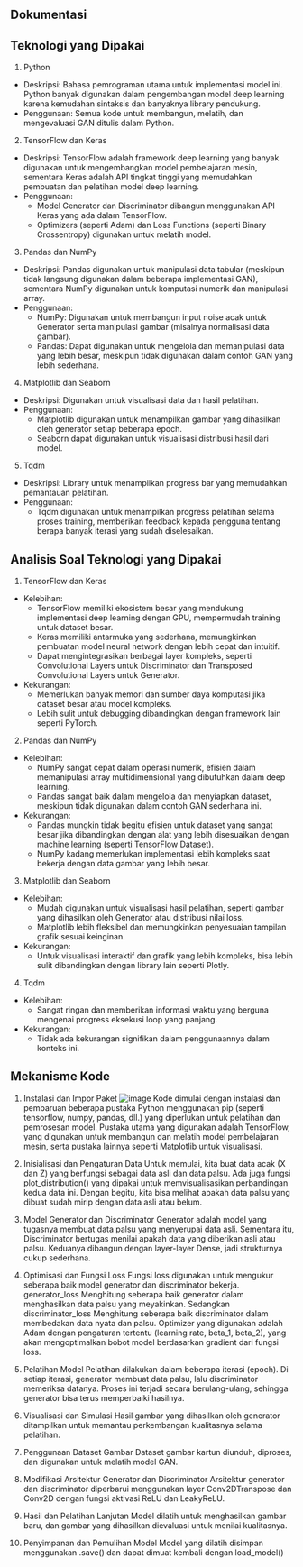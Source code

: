 Dokumentasi 
------------



Teknologi yang Dipakai
------------
1. Python
- Deskripsi: Bahasa pemrograman utama untuk implementasi model ini. Python banyak digunakan dalam pengembangan model deep learning karena kemudahan sintaksis dan banyaknya library pendukung.
- Penggunaan: Semua kode untuk membangun, melatih, dan mengevaluasi GAN ditulis dalam Python.

2. TensorFlow dan Keras
- Deskripsi: TensorFlow adalah framework deep learning yang banyak digunakan untuk mengembangkan model pembelajaran mesin, sementara Keras adalah API tingkat tinggi yang memudahkan pembuatan dan pelatihan model deep learning.
- Penggunaan:
  - Model Generator dan Discriminator dibangun menggunakan API Keras yang ada dalam TensorFlow.
  - Optimizers (seperti Adam) dan Loss Functions (seperti Binary Crossentropy) digunakan untuk melatih model.

3. Pandas dan NumPy
- Deskripsi: Pandas digunakan untuk manipulasi data tabular (meskipun tidak langsung digunakan dalam beberapa implementasi GAN), sementara NumPy digunakan untuk komputasi numerik dan manipulasi array.
- Penggunaan:
  - NumPy: Digunakan untuk membangun input noise acak untuk Generator serta manipulasi gambar (misalnya normalisasi data gambar).
  - Pandas: Dapat digunakan untuk mengelola dan memanipulasi data yang lebih besar, meskipun tidak digunakan dalam contoh GAN yang lebih sederhana.
 
4. Matplotlib dan Seaborn
- Deskripsi: Digunakan untuk visualisasi data dan hasil pelatihan.
- Penggunaan:
  - Matplotlib digunakan untuk menampilkan gambar yang dihasilkan oleh generator setiap beberapa epoch.
  - Seaborn dapat digunakan untuk visualisasi distribusi hasil dari model.

5. Tqdm
- Deskripsi: Library untuk menampilkan progress bar yang memudahkan pemantauan pelatihan.
- Penggunaan:
  - Tqdm digunakan untuk menampilkan progress pelatihan selama proses training, memberikan feedback kepada pengguna tentang berapa banyak iterasi yang sudah diselesaikan.

Analisis Soal Teknologi yang Dipakai
------------------
1. TensorFlow dan Keras
- Kelebihan:
  - TensorFlow memiliki ekosistem besar yang mendukung implementasi deep learning dengan GPU, mempermudah training untuk dataset besar.
  - Keras memiliki antarmuka yang sederhana, memungkinkan pembuatan model neural network dengan lebih cepat dan intuitif.
  - Dapat mengintegrasikan berbagai layer kompleks, seperti Convolutional Layers untuk Discriminator dan Transposed Convolutional Layers untuk Generator.
- Kekurangan:
  - Memerlukan banyak memori dan sumber daya komputasi jika dataset besar atau model kompleks.
  - Lebih sulit untuk debugging dibandingkan dengan framework lain seperti PyTorch.
2. Pandas dan NumPy
- Kelebihan:
  - NumPy sangat cepat dalam operasi numerik, efisien dalam memanipulasi array multidimensional yang dibutuhkan dalam deep learning.
  - Pandas sangat baik dalam mengelola dan menyiapkan dataset, meskipun tidak digunakan dalam contoh GAN sederhana ini.
- Kekurangan:
  - Pandas mungkin tidak begitu efisien untuk dataset yang sangat besar jika dibandingkan dengan alat yang lebih disesuaikan dengan machine learning (seperti TensorFlow Dataset).
  - NumPy kadang memerlukan implementasi lebih kompleks saat bekerja dengan data gambar yang lebih besar.
3. Matplotlib dan Seaborn
- Kelebihan:
  - Mudah digunakan untuk visualisasi hasil pelatihan, seperti gambar yang dihasilkan oleh Generator atau distribusi nilai loss.
  - Matplotlib lebih fleksibel dan memungkinkan penyesuaian tampilan grafik sesuai keinginan.
- Kekurangan:
  - Untuk visualisasi interaktif dan grafik yang lebih kompleks, bisa lebih sulit dibandingkan dengan library lain seperti Plotly.
4. Tqdm
- Kelebihan:
  - Sangat ringan dan memberikan informasi waktu yang berguna mengenai progress eksekusi loop yang panjang.
- Kekurangan:
  - Tidak ada kekurangan signifikan dalam penggunaannya dalam konteks ini.

Mekanisme Kode
---------------
1. Instalasi dan Impor Paket
   ![image](https://github.com/user-attachments/assets/094ffc5c-e242-4b2f-99af-a4902fd10676)
Kode dimulai dengan instalasi dan pembaruan beberapa pustaka Python menggunakan pip (seperti tensorflow, numpy, pandas, dll.) yang diperlukan untuk pelatihan dan pemrosesan model.
Pustaka utama yang digunakan adalah TensorFlow, yang digunakan untuk membangun dan melatih model pembelajaran mesin, serta pustaka lainnya seperti Matplotlib untuk visualisasi.

2. Inisialisasi dan Pengaturan Data
Untuk memulai, kita buat data acak (X dan Z) yang berfungsi sebagai data asli dan data palsu. Ada juga fungsi plot_distribution() yang dipakai untuk memvisualisasikan perbandingan kedua data ini. Dengan begitu, kita bisa melihat apakah data palsu yang dibuat sudah mirip dengan data asli atau belum.

3. Model Generator dan Discriminator
Generator adalah model yang tugasnya membuat data palsu yang menyerupai data asli. Sementara itu, Discriminator bertugas menilai apakah data yang diberikan asli atau palsu. Keduanya dibangun dengan layer-layer Dense, jadi strukturnya cukup sederhana.

4. Optimisasi dan Fungsi Loss
Fungsi loss digunakan untuk mengukur seberapa baik model generator dan discriminator bekerja.
generator_loss  Menghitung seberapa baik generator dalam menghasilkan data palsu yang meyakinkan.
Sedangkan discriminator_loss Menghitung seberapa baik discriminator dalam membedakan data nyata dan palsu.
Optimizer yang digunakan adalah Adam dengan pengaturan tertentu (learning rate, beta_1, beta_2), yang akan mengoptimalkan bobot model berdasarkan gradient dari fungsi loss.

5. Pelatihan Model
Pelatihan dilakukan dalam beberapa iterasi (epoch). Di setiap iterasi, generator membuat data palsu, lalu discriminator memeriksa datanya. Proses ini terjadi secara berulang-ulang, sehingga generator bisa terus memperbaiki hasilnya.

6. Visualisasi dan Simulasi
Hasil gambar yang dihasilkan oleh generator ditampilkan untuk memantau perkembangan kualitasnya selama pelatihan.

7. Penggunaan Dataset Gambar
Dataset gambar kartun diunduh, diproses, dan digunakan untuk melatih model GAN.

8. Modifikasi Arsitektur Generator dan Discriminator
Arsitektur generator dan discriminator diperbarui menggunakan layer Conv2DTranspose dan Conv2D dengan fungsi aktivasi ReLU dan LeakyReLU.

9. Hasil dan Pelatihan Lanjutan
Model dilatih untuk menghasilkan gambar baru, dan gambar yang dihasilkan dievaluasi untuk menilai kualitasnya.

10. Penyimpanan dan Pemulihan Model
Model yang dilatih disimpan menggunakan .save() dan dapat dimuat kembali dengan load_model()








